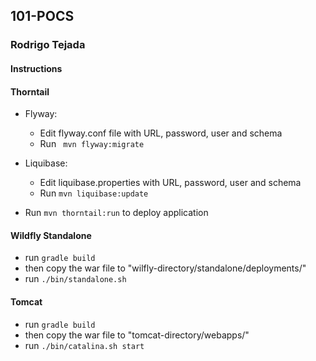 ## 101-POCS

### Rodrigo Tejada

#### Instructions


#### Thorntail

- Flyway:
	- Edit flyway.conf file with URL, password, user and schema
	- Run ``` mvn flyway:migrate```

- Liquibase:
	- Edit liquibase.properties with URL, password, user and schema
	- Run ``` mvn liquibase:update ```

- Run ```mvn thorntail:run``` to deploy application


#### Wildfly Standalone
- run ```gradle build```
- then copy the war file to "wilfly-directory/standalone/deployments/"
- run ```./bin/standalone.sh```

#### Tomcat 
- run ```gradle build```
- then copy the war file to "tomcat-directory/webapps/"
- run ```./bin/catalina.sh start```
